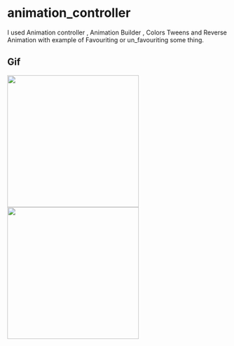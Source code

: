 # animation_controller

I used Animation controller , Animation Builder , Colors Tweens and Reverse Animation with example of Favouriting or un_favouriting some thing.

## Gif

<img src='https://user-images.githubusercontent.com/73393935/105055985-7f760500-5a95-11eb-8717-8fef9f98a954.gif' width=300/> <img src='https://user-images.githubusercontent.com/73393935/105149279-2eaded00-5b25-11eb-9a71-8505541da8ec.gif' width=300 />
